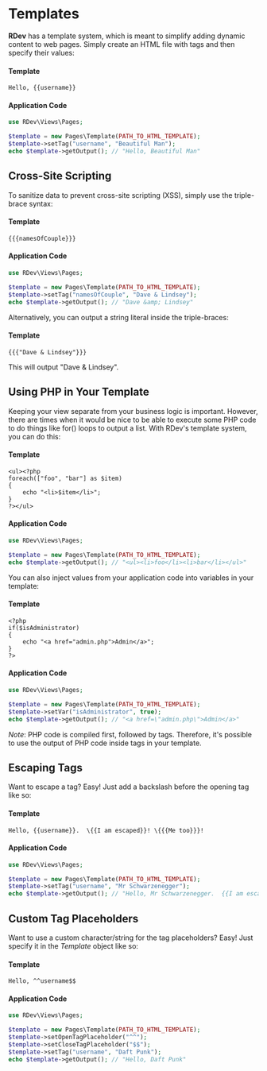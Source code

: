 # Templates
**RDev** has a template system, which is meant to simplify adding dynamic content to web pages.  Simply create an HTML file with tags and then specify their values:
#### Template
```
Hello, {{username}}
```
#### Application Code
```php
use RDev\Views\Pages;

$template = new Pages\Template(PATH_TO_HTML_TEMPLATE);
$template->setTag("username", "Beautiful Man");
echo $template->getOutput(); // "Hello, Beautiful Man"
```

## Cross-Site Scripting
To sanitize data to prevent cross-site scripting (XSS), simply use the triple-brace syntax:
#### Template
```
{{{namesOfCouple}}}
```
#### Application Code
```php
use RDev\Views\Pages;

$template = new Pages\Template(PATH_TO_HTML_TEMPLATE);
$template->setTag("namesOfCouple", "Dave & Lindsey");
echo $template->getOutput(); // "Dave &amp; Lindsey"
```

Alternatively, you can output a string literal inside the triple-braces:
#### Template
```
{{{"Dave & Lindsey"}}}
```

This will output "Dave &amp; Lindsey".  

## Using PHP in Your Template
Keeping your view separate from your business logic is important.  However, there are times when it would be nice to be able to execute some PHP code to do things like for() loops to output a list.  With RDev's template system, you can do this:
#### Template
```
<ul><?php
foreach(["foo", "bar"] as $item)
{
    echo "<li>$item</li>";
}
?></ul>
```
#### Application Code
```php
use RDev\Views\Pages;

$template = new Pages\Template(PATH_TO_HTML_TEMPLATE);
echo $template->getOutput(); // "<ul><li>foo</li><li>bar</li></ul>"
```

You can also inject values from your application code into variables in your template:
#### Template
```
<?php 
if($isAdministrator)
{
    echo "<a href="admin.php">Admin</a>"; 
}
?>
```
#### Application Code
```php
use RDev\Views\Pages;

$template = new Pages\Template(PATH_TO_HTML_TEMPLATE);
$template->setVar("isAdministrator", true);
echo $template->getOutput(); // "<a href=\"admin.php\">Admin</a>"
```

*Note*: PHP code is compiled first, followed by tags.  Therefore, it's possible to use the output of PHP code inside tags in your template.

## Escaping Tags
Want to escape a tag?  Easy!  Just add a backslash before the opening tag like so:
#### Template
```
Hello, {{username}}.  \{{I am escaped}}! \{{{Me too}}}!
```
#### Application Code
```php
use RDev\Views\Pages;

$template = new Pages\Template(PATH_TO_HTML_TEMPLATE);
$template->setTag("username", "Mr Schwarzenegger");
echo $template->getOutput(); // "Hello, Mr Schwarzenegger.  {{I am escaped}}! {{{Me too}}}!"
```

## Custom Tag Placeholders
Want to use a custom character/string for the tag placeholders?  Easy!  Just specify it in the *Template* object like so:
#### Template
```
Hello, ^^username$$
```
#### Application Code
```php
use RDev\Views\Pages;

$template = new Pages\Template(PATH_TO_HTML_TEMPLATE);
$template->setOpenTagPlaceholder("^^");
$template->setCloseTagPlaceholder("$$");
$template->setTag("username", "Daft Punk");
echo $template->getOutput(); // "Hello, Daft Punk"
```

